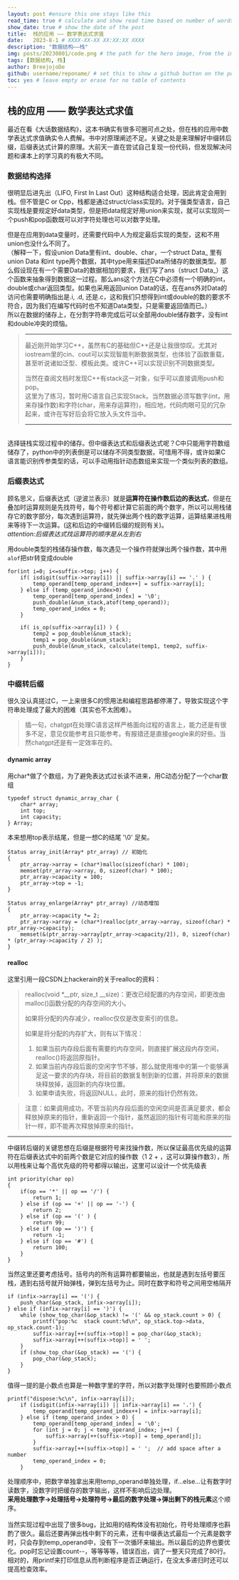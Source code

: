```yaml
---
layout: post #ensure this one stays like this
read_time: true # calculate and show read time based on number of words
show_date: true # show the date of the post
title:  栈的应用 —— 数学表达式求值
date:   2023-8-1 # XXXX-XX-XX XX:XX:XX XXXX
description: "数据结构——栈"
img: posts/20230801/code.png # the path for the hero image, from the image folder (if the image is directly on the image folder, just the filename is needed)
tags: [数据结构, 栈]
author: BreejojoDe
github: username/reponame/ # set this to show a github button on the post
toc: yes # leave empty or erase for no table of contents
---
```


## 栈的应用 —— 数学表达式求值
最近在看《大话数据结构》，这本书确实有很多可圈可点之处，但在栈的应用中数学表达式求值确实令人费解。书中对原理阐述不足。关键之处是来理解好中缀转后缀，后缀表达式计算的原理。大前天一直在尝试自己复现一份代码，但发现解决问题和课本上的学习真的有极大不同。  

### 数据结构选择
很明显后进先出（LIFO, First In Last Out）这种结构适合处理，因此肯定会用到栈。但不管是C or Cpp，栈都是通过struct/class实现的。对于强类型语言，自己实现栈是要规定好data类型，但是把data规定好用union来实现，就可以实现同一个push和pop函数既可以对字符处理也可以对数字处理。 

但是在应用到data变量时，还需要代码中人为规定最后实现的类型，这和不用union也没什么不同了。  
（解释一下，假设union Data里有int、double、char，一个struct Data_ 里有union Data 和int type两个数据，其中type用来描述Data所储存的数据类型。那么假设现在有一个需要Data的数据相加的要求，我们写了ans（struct Data_）这个函数来抽象得到数据这一过程。那么ans这个方法在C中必须有一个明确的int，double或char返回类型。如果也采用返回union Data的话，在在ans外对Data的访问也需要明确指出是.i, .d, 还是.c，这和我们只想得到int或double的数的要求不符合，因为我们在编写代码时也不知道Data类型，只是需要返回值而已。）  
所以在数据的储存上，在分割字符串完成后可以全部用double储存数字，没有int和double冲突的烦恼。

> ----
> 最近刚开始学习C++，虽然有C的基础但C++还是让我很惊叹。尤其对iostream里的cin、cout可以实现智能判断数据类型，也体验了函数重载，甚至听说诸如泛型、模板此类。或许C++可以实现识别不同数据类型。  
>
> 当然在查阅文档时发现C++有stack这一对象，似乎可以直接调用push和pop。  
> 这里为了练习，暂时用C语言自己实现Stack。当然数据必须写数字(int，用来存操作数)和字符(char，用来存运算符)，相应地，代码肉眼可见的冗杂起来，或许在写好后会将它放入头文件当中。  
> 
> ----
<br>
选择链栈实现过程中的储存。但中缀表达式和后缀表达式呢？C中只能用字符数组储存了，python中的列表倒是可以储存不同类型数据，可惜用不得，或许如果C语言能识别传参类型的话，可以手动用指针动态数组来实现一个类似列表的数组。
<br>

### 后缀表达式
顾名思义，后缀表达式（逆波兰表示）就是**运算符在操作数后边的表达式**，但是在叠加时运算规则是先找符号，每个符号都计算它前面的两个数字，所以可以用栈储存它的数字部分，每次遇到运算符，就先弹出两个栈的数字运算，运算结果进栈用来等待下一次运算。(这和后边的中缀转后缀的规则有关)。  
*attention:后缀表达式找运算符的顺序是从左到右*  
  
用double类型的栈储存操作数，每次遇见一个操作符就弹出两个操作数，其中用`alof`把str转变成double

    for(int i=0; i<=suffix->top; i++) {
        if( isdigit(suffix->array[i]) || suffix->array[i] == '.' ) {
            temp_operand[temp_operand_index++] = suffix->array[i];
        } else if (temp_operand_index>0) {
            temp_operand[temp_operand_index] = '\0';
            push_double(&num_stack,atof(temp_operand));
            temp_operand_index = 0;
        }

        if( is_op(suffix->array[i]) ) {
            temp2 = pop_double(&num_stack);
            temp1 = pop_double(&num_stack);
            push_double(&num_stack, calculate(temp1, temp2, suffix->array[i]));
        }
    }

### 中缀转后缀
很久没认真搓过C，一上来很多C的惯用法和编程思路都停滞了，导致实现这个字符串处理成了最大的困难（其实也不太困难）。

> 插一句，chatgpt在处理C语言这样严格面向过程的语言上，能力还是有很多不足，意见仅能参考且只能参考。有报错还是直接geogle来的好些。当然chatgpt还是有一定效率在的。
>

#### dynamic array
用char*做了个数组，为了避免表达式过长读不进来，用C动态分配了一个char数组  

    typedef struct dynamic_array_char {
        char* array;
        int top;
        int capacity;
    } Array;

本来想用top表示结尾，但是一想C的结尾 '\0' 足矣。  

    Status array_init(Array* ptr_array) // 初始化
    {
        ptr_array->array = (char*)malloc(sizeof(char) * 100);
        memset(ptr_array->array, 0, sizeof(char) * 100);
        ptr_array->capacity = 100;
        ptr_array->top = -1;
    }

    Status array_enlarge(Array* ptr_array) //动态增加
    {
        ptr_array->capacity *= 2;
        ptr_array->array = (char*)realloc(ptr_array->array, sizeof(char) * ptr_array->capacity);
        memset(&(ptr_array->array[ptr_array->capacity/2]), 0, sizeof(char) * (ptr_array->capacity / 2) );
    }

#### realloc
这里引用一段CSDN上hackerain的关于realloc的资料：
> realloc(void *__ptr, size_t __size)：更改已经配置的内存空间，即更改由malloc()函数分配的内存空间的大小。  
> 
>如果将分配的内存减少，realloc仅仅是改变索引的信息。
>
>如果是将分配的内存扩大，则有以下情况：
>1. 如果当前内存段后面有需要的内存空间，则直接扩展这段内存空间，realloc()将返回原指针。
>2. 如果当前内存段后面的空闲字节不够，那么就使用堆中的第一个能够满足这一要求的内存块，将目前的数据复制到新的位置，并将原来的数据块释放掉，返回新的内存块位置。
>3. 如果申请失败，将返回NULL，此时，原来的指针仍然有效。 

>注意：如果调用成功，不管当前内存段后面的空闲空间是否满足要求，都会释放掉原来的指针，重新返回一个指针，虽然返回的指针有可能和原来的指针一样，即不能再次释放掉原来的指针。

----
中缀转后缀的关键思想在后缀是根据符号来找操作数，所以保证最高优先级的运算符在后缀表达式中的前两个数是它对应的操作数（1 2 + ，这可以算操作数3），所以用栈来让每个高优先级的符号都得以输出，这里可以设计一个优先级表
    
    int priority(char op) 
    {
        if(op == '*' || op == '/') {
            return 1;
        } else if (op == '+' || op == '-') {
            return 2;
        } else if (op == '(' ) {
            return 99;
        } else if (op == ')') {
            return -1;
        } else if (op == '#') {
            return 100;
        }
    }

当然这里还要考虑括号。括号内的所有运算符都要输出，也就是遇到左括号要压栈，遇到右括号就开始弹栈，弹到左括号为止。同时在数字和符号之间用空格隔开  

    if (infix->array[i] == '(') {
        push_char(&op_stack, infix->array[i]);
    } else if (infix->array[i] == ')') {
        while (show_top_char(&op_stack) != '(' && op_stack.count > 0) {
            printf("pop:%c  stack count:%d\n", op_stack.top->data, op_stack.count-1);
            suffix->array[++(suffix->top)] = pop_char(&op_stack);
            suffix->array[++(suffix->top)] = ' ';
        }
        if (show_top_char(&op_stack) == '(') {
            pop_char(&op_stack);
        }
    }

值得一提的是小数点也算是一种数字里的字符，所以对数字处理时也要照顾小数点

    printf("dispose:%c\n", infix->array[i]);
        if (isdigit(infix->array[i]) || infix->array[i] == '.') {
            temp_operand[temp_operand_index++] = infix->array[i];
        } else if (temp_operand_index > 0) {
            temp_operand[temp_operand_index] = '\0';
            for (int j = 0; j < temp_operand_index; j++) {
                suffix->array[++(suffix->top)] = temp_operand[j];
            }
            suffix->array[++(suffix->top)] = ' ';  // add space after a number
            temp_operand_index = 0;
        }

处理顺序中，把数字单独拿出来用temp_operand单独处理，if...else...让有数字时读数字，没数字时把缓存的数字输出，这样不影响后边处理。  
**采用处理数字->处理括号->处理符号->最后的数字处理->弹出剩下的栈元素**这个顺序。  
<br>
当然实现过程中出现了很多bug，比如用的结构体没有初始化，符号处理顺序也斟酌了很久。最后还要再弹出栈中剩下的元素，还有中缀表达式最后一个元素是数字时，只会存到temp_operand中，没有下一次循环来输出。所以最后的边界也要优化。pop时忘记设置count--，等等等等，错误百出，调了一整天只完成了80行。  
相对的，用printf来打印信息从而判断程序是否正确运行，在没太多递归时还可以提高检查效率。